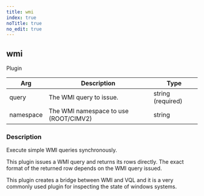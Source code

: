```yaml
---
title: wmi
index: true
noTitle: true
no_edit: true
---
```




<div class="vql_item"></div>


## wmi
<span class='vql_type pull-right page-header'>Plugin</span>



<div class="vqlargs"></div>

Arg | Description | Type
----|-------------|-----
query|The WMI query to issue.|string (required)
namespace|The WMI namespace to use (ROOT/CIMV2)|string

### Description

Execute simple WMI queries synchronously.

This plugin issues a WMI query and returns its rows directly. The
exact format of the returned row depends on the WMI query issued.

This plugin creates a bridge between WMI and VQL and it is a very
commonly used plugin for inspecting the state of windows systems.


